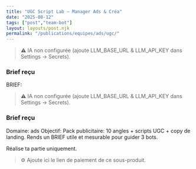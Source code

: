 ```yaml
---
title: "UGC Script Lab — Manager Ads & Créa"
date: "2025-08-12"
tags: ["post","team-bot"]
layout: layouts/post.njk
permalink: "/publications/equipes/ads/ugc/"
---
```

> ⚠️ IA non configurée (ajoute LLM_BASE_URL & LLM_API_KEY dans Settings → Secrets).

### Brief reçu
BRIEF:
> ⚠️ IA non configurée (ajoute LLM_BASE_URL & LLM_API_KEY dans Settings → Secrets).

### Brief reçu
Domaine: ads
Objectif: Pack publicitaire: 10 angles + scripts UGC + copy de landing.
Rends un BRIEF utile et mesurable pour guider 3 bots.

Réalise ta partie uniquement.

> ⚙️ Ajoute ici le lien de paiement de ce sous-produit.

